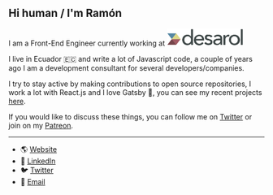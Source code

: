 ## Hi human / I'm Ramón

I am a Front-End Engineer currently working at <a href="https://www.desarol.com/"><img src="https://raw.githubusercontent.com/devrchancay/devrchancay/master/desarol.png" alt="desarol" title="Desarol" width="150" /></a>


I live in Ecuador 🇪🇨 and write a lot of Javascript code, a couple of years ago I am a development consultant for several developers/companies.

I try to stay active by making contributions to open source repositories, I work a lot with React.js and I love Gatsby 💜, you can see my recent projects [here](https://www.gatsbyjs.org/creators/people/ramon-chancay/).

If you would like to discuss these things, you can follow me on [Twitter](https://twitter.com/@devrchancay) or join on my [Patreon](https://www.patreon.com/devrchancay).

<hr/>

- 🌎 [Website](https://ramonchancay.me)
- 💼 [LinkedIn](https://linkedin.com/devrchancay)
- 🐦 [Twitter](https://twitter.com/@devrchancay)
- 📩 <a href="mailto:ramonchancayortega@gmail.com">Email</a>
